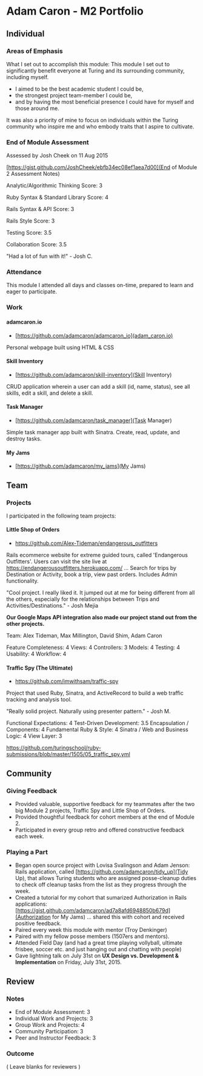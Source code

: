 # Adam Caron - M2 Portfolio

## Individual

### Areas of Emphasis

What I set out to accomplish this module:
This module I set out to significantly benefit everyone at Turing and its surrounding community, including myself.
 - I aimed to be the best academic student I could be,
 - the strongest project team-member I could be,
 - and by having the most beneficial presence I could have for myself and those around me.

 It was also a priority of mine to focus on individuals within the Turing community who inspire me and who embody traits that I aspire to cultivate.

### End of Module Assessment

Assessed by Josh Cheek on 11 Aug 2015

[https://gist.github.com/JoshCheek/ebfb34ec08ef1aea7d00](End of Module 2 Assessment Notes)

Analytic/Algorithmic Thinking
Score: 3

Ruby Syntax & Standard Library
Score: 4

Rails Syntax & API
Score: 3

Rails Style
Score: 3

Testing
Score: 3.5

Collaboration
Score: 3.5

"Had a lot of fun with it!" - Josh C.

### Attendance

This module I attended all days and classes on-time, prepared to learn and eager to participate.

### Work

#### adamcaron.io

* [https://github.com/adamcaron/adamcaron_io](adam_caron.io)

Personal webpage built using HTML & CSS

#### Skill Inventory

* [https://github.com/adamcaron/skill-inventory](Skill Inventory)

CRUD application wherein a user can add a skill (id, name, status), see all skills, edit a skill, and delete a skill.

#### Task Manager

* [https://github.com/adamcaron/task_manager](Task Manager)

Simple task manager app built with Sinatra. Create, read, update, and destroy tasks.

#### My Jams

* [https://github.com/adamcaron/my_jams](My Jams)

## Team

### Projects

I participated in the following team projects:

#### Little Shop of Orders

* https://github.com/Alex-Tideman/endangerous_outfitters

Rails ecommerce website for extreme guided tours, called 'Endangerous Outfitters'. Users can visit the site live at https://endangerousoutfitters.herokuapp.com/ ... Search for trips by Destination or Activity, book a trip, view past orders. Includes Admin functionality.

"Cool project. I really liked it. It jumped out at me for being different from all the others, especially for the relationships between Trips and Activities/Destinations." - Josh Mejia

**Our Google Maps API integration also made our project stand out from the other projects.**

Team: Alex Tideman, Max Millington, David Shim, Adam Caron

Feature Completeness: 4
Views: 4
Controllers: 3
Models: 4
Testing: 4
Usability: 4
Workflow: 4

#### Traffic Spy (The Ultimate)

* https://github.com/imwithsam/traffic-spy

Project that used Ruby, Sinatra, and ActiveRecord to build a web traffic tracking and analysis tool.

"Really solid project. Naturally using presenter pattern." - Josh M.

Functional Expectations: 4
Test-Driven Development: 3.5
Encapsulation / Components: 4
Fundamental Ruby & Style: 4
Sinatra / Web and Business Logic: 4
View Layer: 3

https://github.com/turingschool/ruby-submissions/blob/master/1505/05_traffic_spy.yml

## Community

### Giving Feedback

 - Provided valuable, supportive feedback for my teammates after the two big Module 2 projects, Traffic Spy and Little Shop of Orders.
 - Provided thoughtful feedback for cohort members at the end of Module 2.
 - Participated in every group retro and offered constructive feedback each week.

### Playing a Part

 - Began open source project with Lovisa Svalingson and Adam Jenson: Rails application, called [https://github.com/adamcaron/tidy_up](Tidy Up), that allows Turing students who are assigned posse-cleanup duties to check off cleanup tasks from the list as they progress through the week.
 - Created a tutorial for my cohort that sumarized Authorization in Rails applications: [https://gist.github.com/adamcaron/ad7a8afd6948850b679d](Authorization for My Jams) ... shared this with cohort and received positive feedback.
 - Paired every week this module with mentor (Troy Denkinger)
 - Paired with my fellow posse members (1507ers and mentors).
 - Attended Field Day (and had a great time playing vollyball, ultimate frisbee, soccer etc. and just hanging out and chatting with people)
 - Gave lightning talk on July 31st on **UX Design vs. Development & Implementation** on Friday, July 31st, 2015.

## Review

### Notes

* End of Module Assessment: 3
* Individual Work and Projects: 3
* Group Work and Projects: 4
* Community Participation: 3
* Peer and Instructor Feedback: 3 

### Outcome

( Leave blanks for reviewers )
